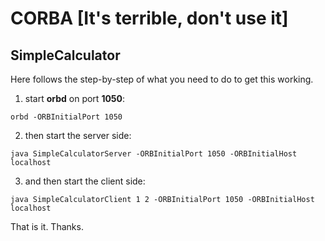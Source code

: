 # CORBA  [It's terrible, don't use it]

## SimpleCalculator

Here follows the step-by-step of what you need to do to get this working.

1. start **orbd** on port **1050**:

```
orbd -ORBInitialPort 1050
```

2. then start the server side:

```
java SimpleCalculatorServer -ORBInitialPort 1050 -ORBInitialHost localhost
```

3. and then start the client side:

```
java SimpleCalculatorClient 1 2 -ORBInitialPort 1050 -ORBInitialHost localhost
```

That is it. Thanks.